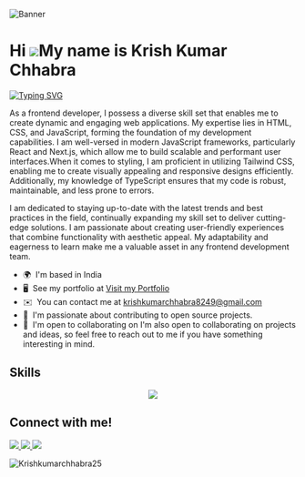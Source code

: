 ![Banner](https://res.cloudinary.com/superfolio/image/upload/v1620689979/68747470733a2f2f692e70696e696d672e636f6d2f6f726967696e616c732f63362f33332f63322f63363333633230656465383266306530636564376435373064626533613166332e676966_yjuh2s.gif)


Hi ![](https://user-images.githubusercontent.com/18350557/176309783-0785949b-9127-417c-8b55-ab5a4333674e.gif)My name is Krish Kumar Chhabra
=====================================================================================================================================

[![Typing SVG](https://readme-typing-svg.demolab.com?font=Roboto&weight=900&size=30&duration=3000&pause=1000&color=1DBF73&width=600&height=45&lines=Expert+with+Front-end+Development;Expert+with+OpenAI;Expert+with+React+and+Next+js)](https://git.io/typing-svg)

As a frontend developer, I possess a diverse skill set that enables me to create dynamic and engaging web applications. My expertise lies in HTML, CSS, and JavaScript, forming the foundation of my development capabilities. I am well-versed in modern JavaScript frameworks, particularly React and Next.js, which allow me to build scalable and performant user interfaces.When it comes to styling, I am proficient in utilizing Tailwind CSS, enabling me to create visually appealing and responsive designs efficiently. Additionally, my knowledge of TypeScript ensures that my code is robust, maintainable, and less prone to errors.

 I am dedicated to staying up-to-date with the latest trends and best practices in the field, continually expanding my skill set to deliver cutting-edge solutions. I am passionate about creating user-friendly experiences that combine functionality with aesthetic appeal. My adaptability and eagerness to learn make me a valuable asset in any frontend development team.

* 🌍  I'm based in India
* 🖥️  See my portfolio at [Visit my Portfolio](https://www.krishchhabra.vercel.app/)
* ✉️  You can contact me at [krishkumarchhabra8249@gmail.com](mailto:krishkumarchhabra8249@gmail.com)
* 🧠   I'm  passionate about contributing to open source projects.
* 🤝  I'm open to collaborating on I'm also open to collaborating on projects and ideas, so feel free to reach out to me if you have something interesting in mind.

## Skills
<p align="center">
  <a href="https://skillicons.dev">
    <img src="https://skillicons.dev/icons?i=html,css,js,nextjs,react,swift,tailwind,ts,firebase,mongodb,git,github" />
  </a>
</p>

## Connect with me!
<p > 
 <a href="https://twitter.com/KrishChhabra18">
    <img src="https://skillicons.dev/icons?i=twitter" />
  </a>
 
  <a href="https://www.instagram.com/krishkumarchhabra_/">
   <img src="https://skillicons.dev/icons?i=instagram" />
  </a> 
  
  <a href="https://www.linkedin.com/in/krishchhabra25/">
   <img src="https://skillicons.dev/icons?i=linkedin" />
  </a> 
</p>
<p><img align="center" src="https://github-readme-streak-stats.herokuapp.com/?user=Krishkumarchhabra25&" alt="Krishkumarchhabra25" /></p>
